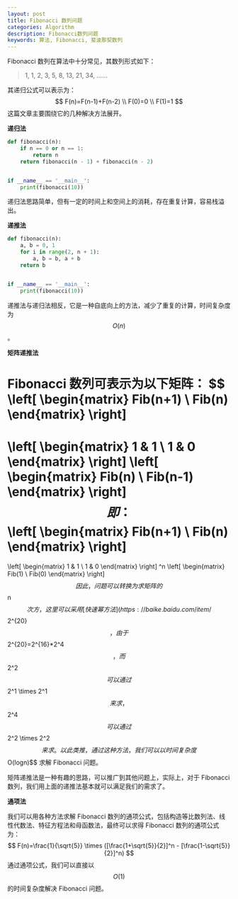 ```yaml
---
layout: post
title: Fibonacci 数列问题
categories: Algorithm
description: Fibonacci数列问题
keywords: 算法, Fibonacci, 斐波那契数列
---
```


Fibonacci 数列在算法中十分常见，其数列形式如下：

> 1, 1, 2, 3, 5, 8, 13, 21, 34, ......

其递归公式可以表示为：
$$
F(n)=F(n-1)+F(n-2) \\
F(0)=0 \\
F(1)=1
$$
这篇文章主要围绕它的几种解决方法展开。

**递归法**

```python
def fibonacci(n):
    if n == 0 or n == 1:
        return n
    return fibonacci(n - 1) + fibonacci(n - 2)


if __name__ == '__main__':
    print(fibonacci(10))
```

递归法思路简单，但有一定的时间上和空间上的消耗，存在重复计算，容易栈溢出。

**递推法**

```python
def fibonacci(n):
    a, b = 0, 1
    for i in range(2, n + 1):
        a, b = b, a + b
    return b


if __name__ == '__main__':
    print(fibonacci(10))
```

递推法与递归法相反，它是一种自底向上的方法，减少了重复的计算，时间复杂度为 $$O(n)$$。

**矩阵递推法**

Fibonacci 数列可表示为以下矩阵：
$$
\left[
\begin{matrix}
Fib(n+1) \\
Fib(n)
\end{matrix}
\right]
=
\left[
\begin{matrix}
1 & 1 \\
1 & 0
\end{matrix}
\right]
\left[
\begin{matrix}
Fib(n) \\
Fib(n-1)
\end{matrix}
\right]
$$
即：
$$
\left[
\begin{matrix}
Fib(n+1) \\
Fib(n)
\end{matrix}
\right]
=
\left[
\begin{matrix}
1 & 1 \\
1 & 0
\end{matrix}
\right]
^n
\left[
\begin{matrix}
Fib(1) \\
Fib(0)
\end{matrix}
\right]
$$
因此，问题可以转换为求矩阵的 $$n$$ 次方，这里可以采用[快速幂方法](https://baike.baidu.com/item/%E5%BF%AB%E9%80%9F%E5%B9%82)。举个例子，如果求 $$2^{20}$$，由于 $$2^{20}=2^{16}*2^4$$，而 $$2^2$$ 可以通过 $$2^1 \times 2^1$$ 来求，$$2^4$$ 可以通过 $$2^2 \times 2^2$$ 来求。以此类推，通过这种方法，我们可以以时间复杂度 $$O(logn)$$ 求解 Fibonacci 问题。

矩阵递推法是一种有趣的思路，可以推广到其他问题上，实际上，对于 Fibonacci 数列，我们用上面的递推法基本就可以满足我们的需求了。

**通项法**

我们可以用各种方法求解 Fibonacci 数列的通项公式，包括构造等比数列法、线性代数法、特征方程法和母函数法，最终可以求得 Fibonacci 数列的通项公式为：
$$
F(n)=\frac{1}{\sqrt{5}} \times ([\frac{1+\sqrt{5}}{2}]^n - [\frac{1-\sqrt{5}}{2}]^n)
$$
通过通项公式，我们可以直接以 $$O(1)$$ 的时间复杂度解决 Fibonacci 问题。